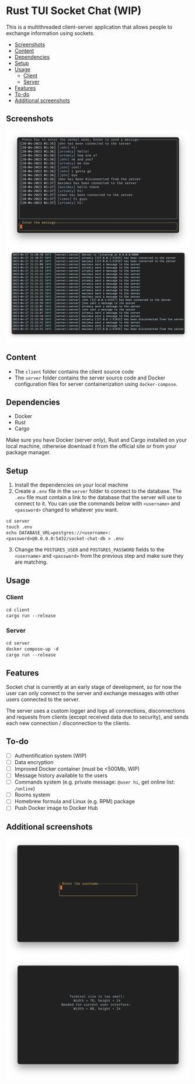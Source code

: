 # Rust TUI Socket Chat (WIP)
This is a multithreaded client-server application that allows people to exchange information using sockets. 

* [Screenshots](#screenshots)
* [Content](#content)
* [Dependencies](#dependencies)
* [Setup](#setup)
* [Usage](#usage)
    + [Client](#client)
    + [Server](#server)
* [Features](#features)
* [To-do](#to-do)
* [Additional screenshots](#additional-screenshots)

## Screenshots
![Log in](/screens/chat.png?raw=true "Chat")
![Server logger](/screens/server.png?raw=true "Server logger")
## Content
* The `client` folder contains the client source code
* The `server` folder contains the server source code and Docker configuration files for server containerization using `docker-compose`.
## Dependencies
* Docker
* Rust
* Cargo

Make sure you have Docker (server only), Rust and Cargo installed on your local machine, otherwise download it from the official site or from your package manager.
## Setup
1. Install the dependencies on your local machine
2. Create a `.env` file in the `server` folder to connect to the database. The `.env` file must contain a link to the database that the server will use to connect to it. You can use the commands below with `<username>` and `<password>` changed to whatever you want.
```
cd server
touch .env
echo DATABASE_URL=postgres://<username>:<password>@0.0.0.0:5432/socket-chat-db > .env
```
3. Change the `POSTGRES_USER` and `POSTGRES_PASSWORD` fields to the `<username>` and `<password>` from the previous step and make sure they are matching.
## Usage
### Client
```
cd client
cargo run --release
```
### Server
```
cd server
docker compose-up -d
cargo run --release
```
## Features
Socket chat is currently at an early stage of development, so for now the user can only connect to the server and exchange messages with other users connected to the server.

The server uses a custom logger and logs all connections, disconnections and requests from clients (except received data due to security), and sends each new connection / disconnection to the clients.
## To-do
* [ ] Authentification system (WIP)
* [ ] Data encryption
* [ ] Improved Docker container (must be <500Mb, WIP)
* [ ] Message history available to the users
* [ ] Commands system (e.g. private message: `@user hi`, get online list: `/online`)
* [ ] Rooms system
* [ ] Homebrew formula and Linux (e.g. RPM) package
* [ ] Push Docker image to Docker Hub
## Additional screenshots
![Log in](/screens/log_in.png?raw=true "Log in screen")
![Log in](/screens/terminal_size.png?raw=true "Terminal size is too small")